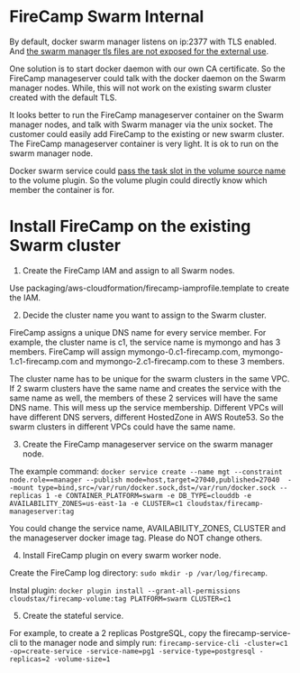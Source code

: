 # FireCamp Swarm Internal

By default, docker swarm manager listens on ip:2377 with TLS enabled. And [the swarm manager tls files are not exposed for the external use](https://forums.docker.com/t/cannot-connect-to-cluster-created-with-swarm-mode/16826/7).

One solution is to start docker daemon with our own CA certificate. So the FireCamp manageserver could talk with the docker daemon on the Swarm manager nodes. While, this will not work on the existing swarm cluster created with the default TLS.

It looks better to run the FireCamp manageserver container on the Swarm manager nodes, and talk with Swarm manager via the unix socket. The customer could easily add FireCamp to the existing or new swarm cluster. The FireCamp manageserver container is very light. It is ok to run on the swarm manager node.

Docker swarm service could [pass the task slot in the volume source name](https://docs.docker.com/docker-for-aws/persistent-data-volumes/#use-a-unique-volume-per-task-using-ebs) to the volume plugin. So the volume plugin could directly know which member the container is for.


# Install FireCamp on the existing Swarm cluster

1. Create the FireCamp IAM and assign to all Swarm nodes.

Use packaging/aws-cloudformation/firecamp-iamprofile.template to create the IAM.

2. Decide the cluster name you want to assign to the Swarm cluster.

FireCamp assigns a unique DNS name for every service member. For example, the cluster name is c1, the service name is mymongo and has 3 members. FireCamp will assign mymongo-0.c1-firecamp.com, mymongo-1.c1-firecamp.com and mymongo-2.c1-firecamp.com to these 3 members.

The cluster name has to be unique for the swarm clusters in the same VPC. If 2 swarm clusters have the same name and creates the service with the same name as well, the members of these 2 services will have the same DNS name. This will mess up the service membership. Different VPCs will have different DNS servers, different HostedZone in AWS Route53. So the swarm clusters in different VPCs could have the same name.

3. Create the FireCamp manageserver service on the swarm manager node.

The example command:
`docker service create --name mgt --constraint node.role==manager --publish mode=host,target=27040,published=27040  --mount type=bind,src=/var/run/docker.sock,dst=/var/run/docker.sock --replicas 1 -e CONTAINER_PLATFORM=swarm -e DB_TYPE=clouddb -e AVAILABILITY_ZONES=us-east-1a -e CLUSTER=c1 cloudstax/firecamp-manageserver:tag`

You could change the service name, AVAILABILITY_ZONES, CLUSTER and the manageserver docker image tag. Please do NOT change others.

4. Install FireCamp plugin on every swarm worker node.

Create the FireCamp log directory: `sudo mkdir -p /var/log/firecamp`.

Instal plugin: `docker plugin install --grant-all-permissions cloudstax/firecamp-volume:tag PLATFORM=swarm CLUSTER=c1`

5. Create the stateful service.

For example, to create a 2 replicas PostgreSQL, copy the firecamp-service-cli to the manager node and simply run: `firecamp-service-cli -cluster=c1 -op=create-service -service-name=pg1 -service-type=postgresql -replicas=2 -volume-size=1`
